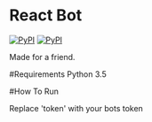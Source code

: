 # React Bot
[![PyPI](https://img.shields.io/pypi/v/discord.py.svg)](https://pypi.python.org/pypi/discord.py/)
[![PyPI](https://img.shields.io/pypi/pyversions/discord.py.svg)](https://pypi.python.org/pypi/discord.py/)

Made for a friend.

#Requirements
Python 3.5

#How To Run

Replace 'token' with  your bots token 

